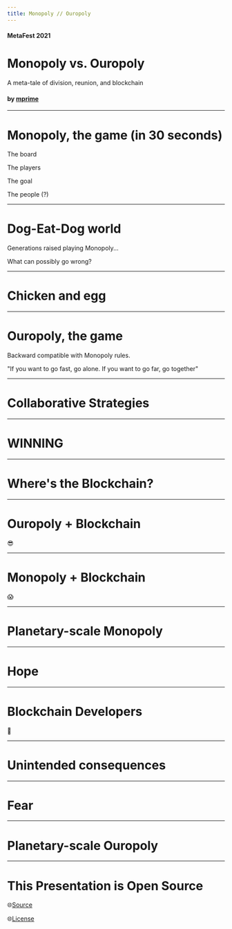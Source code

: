 ```yaml
---
title: Monopoly // Ouropoly
---
```


#### MetaFest 2021
# Monopoly vs. Ouropoly

A meta-tale of division, reunion, and blockchain

#### by [mprime]()

<!--
Hello everyone and thank you for tuning in.

This is a presentation is about Monopoly, the board game.

But of course it's not.
It's mostly about Blockchain. And other similar technologies that may shape the future of this planet.

If you live and breathe blockchain, this talk contains important message for you.

And if you're just curious about technology or blockchain, there is something here for you too.
-->

---

# Monopoly, the game (in 30 seconds)

The board

The players

The goal

The people (?)

<!--
In case you're not familiar with the famous board game of Monopoly, let me summarize it for you in 30 seconds.

The board represents real estate, a city divided into zones.

The players start with some money and buy pieces of undeveloped land, to build on it.

The objective is to take all the money in the game. Making everyone else broke in the process.
You achieve this by building houses and hotels, so that other players lose money whenever they accidentally stop on your land.

The citizens that inhabit the city, are not even mentioned in the rulebook.
-->

---

# Dog-Eat-Dog world

Generations raised playing Monopoly...

What can possibly go wrong?

<!--

Entire generation, like mine, grew up playing monopoly.

It is perhaps not surprising that today's world resembles a giant game of Monopoly.

For example we grow up knowing:

 - We have to work hard and elbow each-other to conquer our little slice of the pie
 - My success is your demise, we are in constant competition for money, fame, recognition, etc.
 - Playing collaboratively may work, but in order to really win at some point you'll need screw over everyone, even your allies
 - Players that adopt aggressive strategy, and have no remorse, have an advantage
 - The richer you are, the easier the game becomes

This are just some of the similarities between a game of Monopoly and the real world we live in.

We see everyday "successful" Monopoly players doing things influencing governments, changing laws, tilting economies, shifting borders.
All to further get ahead in the game.

Over time, wealth concentrates more and more in the hands of fewer and fewer people.
Until there's only one person or mega-corp owning everything and everyone.

Just like in a game of Monopoly, the population is barely even considered by this high roller players.
-->

---

# Chicken and egg

<!--
Did a board game contribute to creating the situation we have today?
Teaching generations of kids this is a dog-eat-dog world ended up creating such world?

Or is the board game just a good description of the society we live in?

Probably a little bit of both. It's complicated.
-->

---

# Ouropoly, the game

Backward compatible with Monopoly rules.

"If you want to go fast, go alone. If you want to go far, go together"

<!--

I would like to present to you a different way to play Monopoly. I call it Ouropoly.

It's remarkably similar to Monopoly. In fact it is the same game.
You don't need to change any of the rules to play Ouropoly.

The only change is to the players strategy.

In Ouropoly, players simply decide to cooperate long term.
Instead of trying to eliminate each-other, player help each-other.
Together they build a sustainable, robust economy where citizens can thrive.

It's important to notice that there's no need to go full-communist and seize everybody's assets for good.
Players get to keep what they own, the bank still operates normally, and grows with the city economy.

There's also no need to go authoritarian and force players into this strategy.
Only willing participants join the alliance.
-->

---

# Collaborative Strategies

<!--

So what does a collaborative strategy look like in a game of Ouropoly?

There are hundreds of different strategies that can be used to achieve a long term equilibrium.

 - Waive transit fees
 - Create funds to use in case of hardship
 - Land development agreements

Player collaboration in a game of Ouropoly, may look very similar to an alliance or cartel in a game of Monopoly.
The difference is subtle but important.

And it resides in the player's long-term intention.


When a player needs to make a decision between actions A and B and none.
If playing Ouropoly, they think "is this good for the town long-term sustainability?"
If playing Monopoly, they think "how do i take advantage of this to get ahead?"
-->

---

# WINNING

<!--
If you do try to play Ouropoly with your friends, you will quickly learn a couple of surprising things.

Even without a pre-arrange strategy, it only takes 2-3 rounds to "win" the game.
After that, there's no risk of anyone going bankrupt. Everyone is happy forever after.
Cash flows, and players can focus on developing the city for the good of their citizens (for example, less dense housing, park bike trails, public transport, ...)

And so we discover that the scarcity, a fundamental mechanic in the game of Monopoly, was artificial. It was a lie.
There is plenty of pie for everyone if we just are nice and share amicably!
-->

---

# Where's the Blockchain?

<!--

What does the blockchain have to do with this.

If you hang out in the blockchain universe you may believe the blockchain is the instrument that can transform a game of Monopoly into a game of Ouropoly.

I share and understand this enthusiasm.
I see everyday the blockchain being used to build things that empower large group of people, and could eventually take on the existing monopolies we have today.
-->

---

# Ouropoly + Blockchain

😎

<!--
If we set up a game of Ouropoly, and give players access to a trusted blockchain, in addition to verbal agreements.

Then we make their lives a lot easier.

Players can encode their alliance code. Smart contract, DAOs can be designed so that no player can betray the alliance.
You can win the game before even rolling the dice for the first time.

And this is fantastics.
If you have friends obsessed with the blockchain and how it will change the future, this is probably why.
-->

---

# Monopoly + Blockchain

😱

<!--

But. It's not that easy.

Let's take a step back.

Let's say we are playing a game of Monopoly (competitive). And we give players access to a blockchain and smart contracts.

It doesn't take much imagination to come up with horrible nefarious ways to put the blockchain to use to dominate and conquer other player.

You can structure deals and contract which rather than eliminating other players allow you to own, control them and leech on them them for the rest of eternity.

Blockchain won't automagically turn a game of Monopoly into a game of Ouropoly.

It can be used to build a bright future. But it can be used just as well to build a dark future.
-->

---

# Planetary-scale Monopoly

<!--

Moreover planet's game of Monopoly is already underway, it has been for hundreds of years.

Power and money thirsty corporations and people haven't really started leveraging these tools yet.

This is the only reason the blockchain universe still looks like the promised peaceful land of abundance and love

Enjoy this while it last. But brace for impact.

The Monopoly high rollers will come. They're already here.
-->

---

# Hope

<!--
But there is hope.

If we want to affect the game outcome, and turn this planetary game of Monopoly into a planetary game of Ouropoly...

It's not about changing the rules.

It's not about the technology we decide to use.

It's about the players strategy and their long-term goal.
This is good news, because each one of us can control our own strategy.

Going from Monopoly to Ouropoly is just a mental shift.
It's up to us. You can make the switch anytime and help the people around you do the same.

There are many of us. I meet you everyday. We can do this.
The blockchain will play a role.
It will help by focusing our efforts and bringing us together, but this is bigger than the blockchain.
-->

---

# Blockchain Developers

🔨

<!--
I have one more word of warning for my blockchain friends.

Back where we started, with Monopoly: the board game.

Did you know, Monopoly was created as an educational game, to teach children about the dangers of monopolies.
It may have had the complete opposite effect: teaching them to backstab everyone, before they backstab you.

This brings me to my last point: unintended consequences.

-->

---

# Unintended consequences

<!--

Good intentions are sometimes not enough.

The creators of Monopoly had good intentions, but didn't expect their game to have the exact opposite effect.

The same is true for innumerable other technologies.

The scientists that studied radioactivity had the best intentions. They didn't foresee it being used to wipe entire cities out of existence.

Satoshi Nakamoto had the best intentions. He didn't foresee his creation helping mega-corporations make billions out of thin air all while hundreds of tons of CO2 every minute.

The architects of the internet had the best intentions. They didn't foresee it being used to break democracy, spread propaganda that justifies genocides and wars.

The list goes on.

-->

---

# Fear

<!--

Even the best intentions can lead to outcomes so bad we cannot even imagine.
Technology is not the answer.

If you are actively involved in blockchain, you have great power, freedom, but they come with great responsibilities.

You should be scared of what you are building.

I'm not saying STOP. In this context, fear is healthy.
You should be asking yourself questions such as:
 - "Can an adversary with a giant amount of money take over my community?"
 - "Will this system enslave the children of the future?"

These are perfectly rational fears you should have.

Fear is your friend. Use it to your advantage.
It will help you to build more secure, sustainable systems.
-->

---

# Planetary-scale Ouropoly

<!--

I hope you enjoyed this presentation.

And I hope you will join me in the ongoing planetary-scale game of Ouropoly.

To play, we don't need to change the rules of the game.
We don't need to put our trust in any specific technology.

All we need is to collectively change strategy: take actions that benefit the long term health of the planet.

It does not matter how big or small these actions are.
If enough people switch to play Ouropoly, we will win.

Together we will create a sustainable and prosperous future for humankind.
-->

---

# This Presentation is Open Source

🌐[Source](TODO)

🌐[License](TODO)

<!--
This presentation is open-source. You can find it on my website.
You can remix it, change it, re-record it, re-release it.

Seeing this message shared is the most important thing. I don't care about credits.

-->
